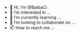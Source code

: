 - 👋 Hi, I’m @BaibaCi
- 👀 I’m interested in ...
- 🌱 I’m currently learning ...
- 💞️ I’m looking to collaborate on ...
- 📫 How to reach me ...

<!---
BaibaCi/BaibaCi is a ✨ special ✨ repository because its `README.md` (this file) appears on your GitHub profile.
You can click the Preview link to take a look at your changes.
--->
